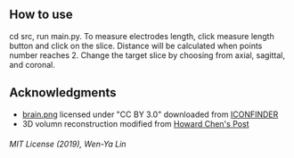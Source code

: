 ## How to use
cd src, run main.py.
To measure electrodes length, click measure length button and click on the slice. Distance will be calculated when points number reaches 2.
Change the target slice by choosing from axial, sagittal, and coronal.

## Acknowledgments
- [brain.png](https://github.com/wenyalintw/Dicom-Viewer/blob/master/resources/brain.png) licensed under "CC BY 3.0" downloaded from [ICONFINDER](https://www.iconfinder.com/icons/1609653/brain_organs_icon) 
- 3D volumn reconstruction modified from [Howard Chen's Post](https://www.raddq.com/dicom-processing-segmentation-visualization-in-python/)

###### MIT License (2019), Wen-Ya Lin
